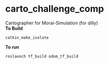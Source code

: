 # carto_challenge_comp
Cartographer for Morai-Simulation (for dilly)   
**To Build**
```
catkin_make_isolate
```
**To run**
```
roslaunch tf_build odom_tf_build
```
